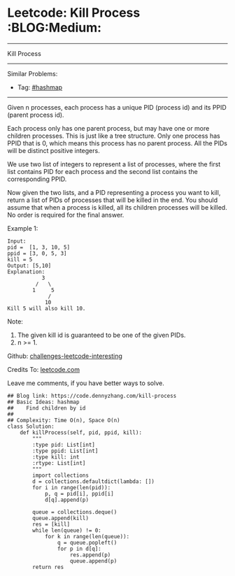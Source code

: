# Leetcode: Kill Process     :BLOG:Medium:


---

Kill Process  

---

Similar Problems:  
-   Tag: [#hashmap](https://code.dennyzhang.com/tag/hashmap)

---

Given n processes, each process has a unique PID (process id) and its PPID (parent process id).  

Each process only has one parent process, but may have one or more children processes. This is just like a tree structure. Only one process has PPID that is 0, which means this process has no parent process. All the PIDs will be distinct positive integers.  

We use two list of integers to represent a list of processes, where the first list contains PID for each process and the second list contains the corresponding PPID.  

Now given the two lists, and a PID representing a process you want to kill, return a list of PIDs of processes that will be killed in the end. You should assume that when a process is killed, all its children processes will be killed. No order is required for the final answer.  

Example 1:  

    Input: 
    pid =  [1, 3, 10, 5]
    ppid = [3, 0, 5, 3]
    kill = 5
    Output: [5,10]
    Explanation: 
               3
             /   \
            1     5
                 /
                10
    Kill 5 will also kill 10.

Note:  

1.  The given kill id is guaranteed to be one of the given PIDs.
2.  n >= 1.

Github: [challenges-leetcode-interesting](https://github.com/DennyZhang/challenges-leetcode-interesting/tree/master/kill-process)  

Credits To: [leetcode.com](https://leetcode.com/problems/kill-process/description/)  

Leave me comments, if you have better ways to solve.  

    ## Blog link: https://code.dennyzhang.com/kill-process
    ## Basic Ideas: hashmap
    ##    Find children by id
    ##
    ## Complexity: Time O(n), Space O(n)
    class Solution:
        def killProcess(self, pid, ppid, kill):
            """
            :type pid: List[int]
            :type ppid: List[int]
            :type kill: int
            :rtype: List[int]
            """
            import collections
            d = collections.defaultdict(lambda: [])
            for i in range(len(pid)):
                p, q = pid[i], ppid[i]
                d[q].append(p)
    
            queue = collections.deque()
            queue.append(kill)
            res = [kill]
            while len(queue) != 0:
                for k in range(len(queue)):
                    q = queue.popleft()
                    for p in d[q]:
                        res.append(p)
                        queue.append(p)
            return res